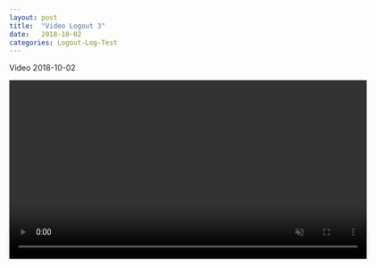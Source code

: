 ```yaml
---
layout: post
title:  "Video Logout 3"
date:   2018-10-02
categories: Logout-Log-Test
---
```


Video 2018-10-02

<video muted controls loop width="640" height="320">
  <source src="../../../../LogFile/vid-2018-10-02.mp4" type='video/mp4'>
</video>
